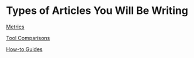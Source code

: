 # Types of Articles You Will Be Writing

[Metrics](Types%20of%20Articles%20You%20Will%20Be%20Writing%2028690ada36cc4edb8de3b67ea3bc4571/Metrics%2021aa1ccdaff54ae58db69fe957b37017.md)

[Tool Comparisons](Types%20of%20Articles%20You%20Will%20Be%20Writing%2028690ada36cc4edb8de3b67ea3bc4571/Tool%20Comparisons%2083e9158d8b8246e7b1227da52a2f2578.md)

[How-to Guides](Types%20of%20Articles%20You%20Will%20Be%20Writing%2028690ada36cc4edb8de3b67ea3bc4571/How-to%20Guides%20201758c36e664c3e90c1c4422ce4297d.md)